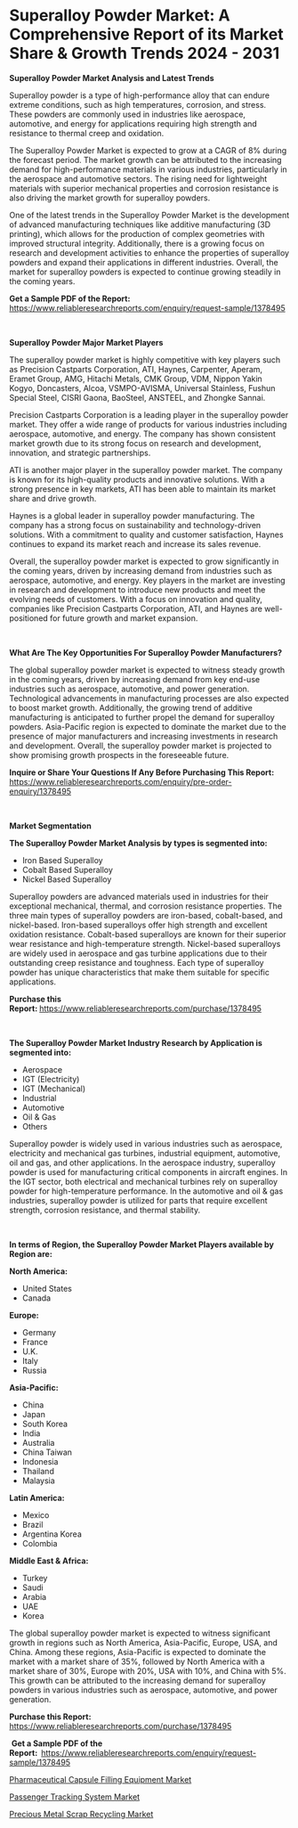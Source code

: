 <p><h1>Superalloy Powder Market: A Comprehensive Report of its Market Share & Growth Trends 2024 - 2031</h1></p><p><strong>Superalloy Powder Market Analysis and Latest Trends</strong></p>
<p><p>Superalloy powder is a type of high-performance alloy that can endure extreme conditions, such as high temperatures, corrosion, and stress. These powders are commonly used in industries like aerospace, automotive, and energy for applications requiring high strength and resistance to thermal creep and oxidation.</p><p>The Superalloy Powder Market is expected to grow at a CAGR of 8% during the forecast period. The market growth can be attributed to the increasing demand for high-performance materials in various industries, particularly in the aerospace and automotive sectors. The rising need for lightweight materials with superior mechanical properties and corrosion resistance is also driving the market growth for superalloy powders.</p><p>One of the latest trends in the Superalloy Powder Market is the development of advanced manufacturing techniques like additive manufacturing (3D printing), which allows for the production of complex geometries with improved structural integrity. Additionally, there is a growing focus on research and development activities to enhance the properties of superalloy powders and expand their applications in different industries. Overall, the market for superalloy powders is expected to continue growing steadily in the coming years.</p></p>
<p><strong>Get a Sample PDF of the Report:&nbsp;</strong> <a href="https://www.reliableresearchreports.com/enquiry/request-sample/1378495">https://www.reliableresearchreports.com/enquiry/request-sample/1378495</a></p>
<p>&nbsp;</p>
<p><strong>Superalloy Powder Major Market Players</strong></p>
<p><p>The superalloy powder market is highly competitive with key players such as Precision Castparts Corporation, ATI, Haynes, Carpenter, Aperam, Eramet Group, AMG, Hitachi Metals, CMK Group, VDM, Nippon Yakin Kogyo, Doncasters, Alcoa, VSMPO-AVISMA, Universal Stainless, Fushun Special Steel, CISRI Gaona, BaoSteel, ANSTEEL, and Zhongke Sannai.</p><p>Precision Castparts Corporation is a leading player in the superalloy powder market. They offer a wide range of products for various industries including aerospace, automotive, and energy. The company has shown consistent market growth due to its strong focus on research and development, innovation, and strategic partnerships.</p><p>ATI is another major player in the superalloy powder market. The company is known for its high-quality products and innovative solutions. With a strong presence in key markets, ATI has been able to maintain its market share and drive growth.</p><p>Haynes is a global leader in superalloy powder manufacturing. The company has a strong focus on sustainability and technology-driven solutions. With a commitment to quality and customer satisfaction, Haynes continues to expand its market reach and increase its sales revenue.</p><p>Overall, the superalloy powder market is expected to grow significantly in the coming years, driven by increasing demand from industries such as aerospace, automotive, and energy. Key players in the market are investing in research and development to introduce new products and meet the evolving needs of customers. With a focus on innovation and quality, companies like Precision Castparts Corporation, ATI, and Haynes are well-positioned for future growth and market expansion.</p></p>
<p>&nbsp;</p>
<p><strong>What Are The Key Opportunities For Superalloy Powder Manufacturers?</strong></p>
<p><p>The global superalloy powder market is expected to witness steady growth in the coming years, driven by increasing demand from key end-use industries such as aerospace, automotive, and power generation. Technological advancements in manufacturing processes are also expected to boost market growth. Additionally, the growing trend of additive manufacturing is anticipated to further propel the demand for superalloy powders. Asia-Pacific region is expected to dominate the market due to the presence of major manufacturers and increasing investments in research and development. Overall, the superalloy powder market is projected to show promising growth prospects in the foreseeable future.</p></p>
<p><strong>Inquire or Share Your Questions If Any Before Purchasing This Report:</strong> <a href="https://www.reliableresearchreports.com/enquiry/pre-order-enquiry/1378495">https://www.reliableresearchreports.com/enquiry/pre-order-enquiry/1378495</a></p>
<p>&nbsp;</p>
<p><strong>Market Segmentation</strong></p>
<p><strong>The Superalloy Powder Market Analysis by types is segmented into:</strong></p>
<p><ul><li>Iron Based Superalloy</li><li>Cobalt Based Superalloy</li><li>Nickel Based Superalloy</li></ul></p>
<p><p>Superalloy powders are advanced materials used in industries for their exceptional mechanical, thermal, and corrosion resistance properties. The three main types of superalloy powders are iron-based, cobalt-based, and nickel-based. Iron-based superalloys offer high strength and excellent oxidation resistance. Cobalt-based superalloys are known for their superior wear resistance and high-temperature strength. Nickel-based superalloys are widely used in aerospace and gas turbine applications due to their outstanding creep resistance and toughness. Each type of superalloy powder has unique characteristics that make them suitable for specific applications.</p></p>
<p><strong>Purchase this Report:&nbsp;</strong><a href="https://www.reliableresearchreports.com/purchase/1378495">https://www.reliableresearchreports.com/purchase/1378495</a></p>
<p>&nbsp;</p>
<p><strong>The Superalloy Powder Market Industry Research by Application is segmented into:</strong></p>
<p><ul><li>Aerospace</li><li>IGT (Electricity)</li><li>IGT (Mechanical)</li><li>Industrial</li><li>Automotive</li><li>Oil & Gas</li><li>Others</li></ul></p>
<p><p>Superalloy powder is widely used in various industries such as aerospace, electricity and mechanical gas turbines, industrial equipment, automotive, oil and gas, and other applications. In the aerospace industry, superalloy powder is used for manufacturing critical components in aircraft engines. In the IGT sector, both electrical and mechanical turbines rely on superalloy powder for high-temperature performance. In the automotive and oil & gas industries, superalloy powder is utilized for parts that require excellent strength, corrosion resistance, and thermal stability.</p></p>
<p>&nbsp;</p>
<p><strong>In terms of Region, the Superalloy Powder Market Players available by Region are:</strong></p>
<p>
    <p> <strong> North America: </strong>
        <ul>
            <li>United States</li>
            <li>Canada</li>
        </ul>
        </p> 
    <p> <strong> Europe: </strong>
        <ul>
            <li>Germany</li>
            <li>France</li>
            <li>U.K.</li>
            <li>Italy</li>
            <li>Russia</li>
        </ul>
        </p> 
    <p> <strong> Asia-Pacific: </strong>
        <ul>
            <li>China</li>
            <li>Japan</li>
            <li>South Korea</li>
            <li>India</li>
            <li>Australia</li>
            <li>China Taiwan</li>
            <li>Indonesia</li>
            <li>Thailand</li>
            <li>Malaysia</li>
        </ul>
        </p> 
    <p> <strong> Latin America: </strong>
        <ul>
            <li>Mexico</li>
            <li>Brazil</li>
            <li>Argentina Korea</li>
            <li>Colombia</li>
        </ul>
        </p> 
    <p> <strong> Middle East & Africa: </strong>
        <ul>
            <li>Turkey</li>
            <li>Saudi</li>
            <li>Arabia</li>
            <li>UAE</li>
            <li>Korea</li>
        </ul>
    </p>
    </p>
<p><p>The global superalloy powder market is expected to witness significant growth in regions such as North America, Asia-Pacific, Europe, USA, and China. Among these regions, Asia-Pacific is expected to dominate the market with a market share of 35%, followed by North America with a market share of 30%, Europe with 20%, USA with 10%, and China with 5%. This growth can be attributed to the increasing demand for superalloy powders in various industries such as aerospace, automotive, and power generation.</p></p>
<p><strong>Purchase this Report: </strong><a href="https://www.reliableresearchreports.com/purchase/1378495">https://www.reliableresearchreports.com/purchase/1378495</a></p>
<p>&nbsp;<strong>Get a Sample PDF of the Report:&nbsp;&nbsp;</strong><a href="https://www.reliableresearchreports.com/enquiry/request-sample/1378495">https://www.reliableresearchreports.com/enquiry/request-sample/1378495</a></p>
<p><strong></strong></p>
<p><p><a href="https://view.publitas.com/reportprime-1/decoding-the-pharmaceutical-capsule-filling-equipment-market-a-deep-dive-into-the-latest-market-trends-market-segmentation-and-competitive-analysis/">Pharmaceutical Capsule Filling Equipment Market</a></p><p><a href="https://view.publitas.com/reportprime-1/passenger-tracking-system-market-analysis-and-market-size-global-industry-overview-market-segmentation-and-forecast-2023-to-2030/">Passenger Tracking System Market</a></p><p><a href="https://view.publitas.com/reportprime-1/precious-metal-scrap-recycling-market-size-market-trends-and-growth-outlook-forecasted-for-period-from-2023-to-2030/">Precious Metal Scrap Recycling Market</a></p></p>